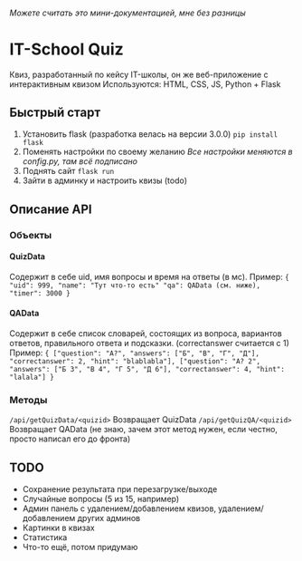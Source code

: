 ###### Можете считать это мини-документацией, мне без разницы
# IT-School Quiz
Квиз, разработанный по кейсу IT-школы, он же веб-приложение с интерактивным квизом
Используются: HTML, CSS, JS, Python + Flask
## Быстрый старт
1. Установить flask (разработка велась на версии 3.0.0)
`pip install flask`
2. Поменять настройки по своему желанию
*Все настройки меняются в config.py, там всё подписано* 
3. Поднять сайт
`flask run`
4. Зайти в админку и настроить квизы (todo)
## Описание API
### Объекты
#### QuizData
Cодержит в себе uid, имя вопросы и время на ответы (в мс). Пример:
`{
    "uid": 999,
    "name": "Тут что-то есть"
    "qa": QAData (см. ниже),
    "timer": 3000
}`
#### QAData
Содержит в себе список словарей, состоящих из вопроса, вариантов ответов, правильного ответа и подсказки. (correctanswer считается с 1) Пример:
`{
    ["question": "А?",
    "answers": ["Б", "В", "Г", "Д"],
    "correctanswer": 2,
    "hint": "blablabla"],
    ["question": "А? 2",
    "answers": ["Б 3", "В 4", "Г 5", "Д 6"],
    "correctanswer": 4,
    "hint": "lalala"]
}`
### Методы
`/api/getQuizData/<quizid>`
Возвращает QuizData
`/api/getQuizQA/<quizid>`
Возвращает QAData (не знаю, зачем этот метод нужен, если честно, просто написал его до фронта)
## TODO
- Сохранение результата при перезагрузке/выходе
- Случайные вопросы (5 из 15, например)
- Админ панель с удалением/добавлением квизов, удалением/добавлением других админов
- Картинки в квизах
- Статистика
- Что-то ещё, потом придумаю
